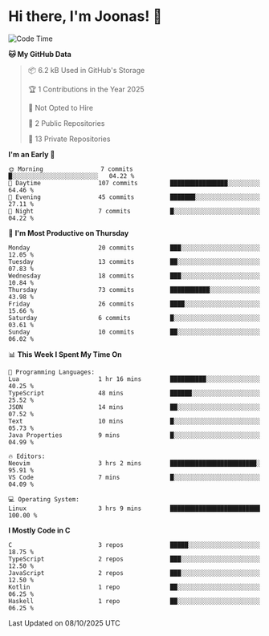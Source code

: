 <!--<a href="https://github.com/anuraghazra/github-readme-stats">
  <img align="center" height=200 src="https://readme-stats-git-main-joonas45s-projects.vercel.app/api?username=Joonas45&hide=stars&show_icons=true&theme=monokai" />
</a>
<a href="">
  <img align="center" width=300 src="https://readme-stats-git-main-joonas45s-projects.vercel.app/api/top-langs?username=Joonas45&theme=monokai&layout=compact" />
</a>-->
<!--
<a href="">
  <img align="center" height=125 width=600 src="https://readme-stats-git-main-joonas45s-projects.vercel.app/api/wakatime?username=Joonas45&theme=monokai&layout=compact" />
</a>
-->

# Hi there, I'm Joonas! :wave:


<!--START_SECTION:waka-->
![Code Time](http://img.shields.io/badge/Code%20Time-271%20hrs%2052%20mins-blue)

**🐱 My GitHub Data** 

> 📦 6.2 kB Used in GitHub's Storage 
 > 
> 🏆 1 Contributions in the Year 2025
 > 
> 🚫 Not Opted to Hire
 > 
> 📜 2 Public Repositories 
 > 
> 🔑 13 Private Repositories 
 > 
**I'm an Early 🐤** 

```text
🌞 Morning                7 commits           █░░░░░░░░░░░░░░░░░░░░░░░░   04.22 % 
🌆 Daytime                107 commits         ████████████████░░░░░░░░░   64.46 % 
🌃 Evening                45 commits          ███████░░░░░░░░░░░░░░░░░░   27.11 % 
🌙 Night                  7 commits           █░░░░░░░░░░░░░░░░░░░░░░░░   04.22 % 
```
📅 **I'm Most Productive on Thursday** 

```text
Monday                   20 commits          ███░░░░░░░░░░░░░░░░░░░░░░   12.05 % 
Tuesday                  13 commits          ██░░░░░░░░░░░░░░░░░░░░░░░   07.83 % 
Wednesday                18 commits          ███░░░░░░░░░░░░░░░░░░░░░░   10.84 % 
Thursday                 73 commits          ███████████░░░░░░░░░░░░░░   43.98 % 
Friday                   26 commits          ████░░░░░░░░░░░░░░░░░░░░░   15.66 % 
Saturday                 6 commits           █░░░░░░░░░░░░░░░░░░░░░░░░   03.61 % 
Sunday                   10 commits          ██░░░░░░░░░░░░░░░░░░░░░░░   06.02 % 
```


📊 **This Week I Spent My Time On** 

```text
💬 Programming Languages: 
Lua                      1 hr 16 mins        ██████████░░░░░░░░░░░░░░░   40.25 % 
TypeScript               48 mins             ██████░░░░░░░░░░░░░░░░░░░   25.52 % 
JSON                     14 mins             ██░░░░░░░░░░░░░░░░░░░░░░░   07.52 % 
Text                     10 mins             █░░░░░░░░░░░░░░░░░░░░░░░░   05.73 % 
Java Properties          9 mins              █░░░░░░░░░░░░░░░░░░░░░░░░   04.99 % 

🔥 Editors: 
Neovim                   3 hrs 2 mins        ████████████████████████░   95.91 % 
VS Code                  7 mins              █░░░░░░░░░░░░░░░░░░░░░░░░   04.09 % 

💻 Operating System: 
Linux                    3 hrs 9 mins        █████████████████████████   100.00 % 
```

**I Mostly Code in C** 

```text
C                        3 repos             █████░░░░░░░░░░░░░░░░░░░░   18.75 % 
TypeScript               2 repos             ███░░░░░░░░░░░░░░░░░░░░░░   12.50 % 
JavaScript               2 repos             ███░░░░░░░░░░░░░░░░░░░░░░   12.50 % 
Kotlin                   1 repo              ██░░░░░░░░░░░░░░░░░░░░░░░   06.25 % 
Haskell                  1 repo              ██░░░░░░░░░░░░░░░░░░░░░░░   06.25 % 
```




 Last Updated on 08/10/2025 UTC
<!--END_SECTION:waka-->
